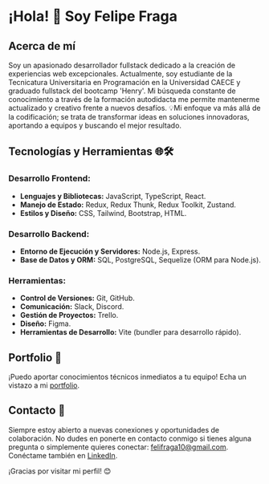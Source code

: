 # ¡Hola! 👋 Soy Felipe Fraga

## Acerca de mí
Soy un apasionado desarrollador fullstack dedicado a la creación de experiencias web excepcionales. Actualmente, soy estudiante de la Tecnicatura Universitaria en Programación en la Universidad CAECE y graduado fullstack del bootcamp 'Henry'. Mi búsqueda constante de conocimiento a través de la formación autodidacta me permite mantenerme actualizado y creativo frente a nuevos desafíos.
💡Mi enfoque va más allá de la codificación; se trata de transformar ideas en soluciones innovadoras, aportando a equipos y buscando el mejor resultado.

## Tecnologías y Herramientas 🌐🛠️
### Desarrollo Frontend:
- **Lenguajes y Bibliotecas:** JavaScript, TypeScript, React.
- **Manejo de Estado:** Redux, Redux Thunk, Redux Toolkit, Zustand.
- **Estilos y Diseño:** CSS, Tailwind, Bootstrap, HTML.

### Desarrollo Backend:
- **Entorno de Ejecución y Servidores:** Node.js, Express.
- **Base de Datos y ORM:** SQL, PostgreSQL, Sequelize (ORM para Node.js).

### Herramientas:
- **Control de Versiones:** Git, GitHub.
- **Comunicación:** Slack, Discord.
- **Gestión de Proyectos:** Trello.
- **Diseño:** Figma.
- **Herramientas de Desarrollo:** Vite (bundler para desarrollo rápido).

## Portfolio 🚀
¡Puedo aportar conocimientos técnicos inmediatos a tu equipo! Echa un vistazo a mi [portfolio](https://felipe-fraga.vercel.app/).

## Contacto 📩
Siempre estoy abierto a nuevas conexiones y oportunidades de colaboración. No dudes en ponerte en contacto conmigo si tienes alguna pregunta o simplemente quieres conectar: felifraga10@gmail.com.
Conéctame también en [LinkedIn](https://www.linkedin.com/in/felipefraga/).


¡Gracias por visitar mi perfil! 😊

